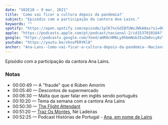 ```yaml
---
date: "S02E10 — 9 mar, 2021"
title: 'Como vai ficar a cultura depois da pandemia?'
subject: "Episódio com a participação da cantora Ana Laíns."
keywords: ""
spotify: "https://open.spotify.com/episode/1plK7ncGdIBfUWvJWkA8as?si=OU7lU2L8S4GR3uXISOiv3A"
apple: "https://podcasts.apple.com/pt/podcast/nacional-2/id1537010164?l=en&i=1000512317788"
google: "https://podcasts.google.com/feed/aHR0cHM6Ly9hbmNob3IuZm0vcy8zYzVjOWFjYy9wb2RjYXN0L3Jzcw/episode/Zjg5ZjI5ZTUtNWUyZC00N2FkLWFkN2ItMTRkYWQxNzczOGU1?sa=X&ved=0CAYQuIEEahcKEwioxcOfltvvAhUAAAAAHQAAAAAQAQ"
youtube: "https://youtu.be/vknsPERYKl8"
anchor: "Ana-Lans--Como-vai-ficar-a-cultura-depois-da-pandemia--Nacional2Podcast-es4pi0"
---
```


Episódio com a participação da cantora Ana Laíns.

### Notas

* 00:00:49​ — A "fraude" que é Rúben Amorim
* 00:05:40​ — Descontos de supermercado
* 00:06:30​ — Malta que quer falar em inglês sendo português
* 00:10:20​ — Tema da semana com a cantora Ana Laíns
* 00:50:30​ — [The Flight Attendant](https://hboportugal.com/series/the-flight-attendant/season-1)
* 00:51:20​ — [Traz Os Montes](https://open.spotify.com/album/2kCJEfWhMNTcEcP0NqGhe7), Né Ladeiras
* 00:52:25​ — Podcast Histórias de Portugal - [Ana, em nome de Laíns](https://www.publico.pt/2020/02/01/sociedade/noticia/historias-portugal-ana-nome-lains-parte-1-1902458)